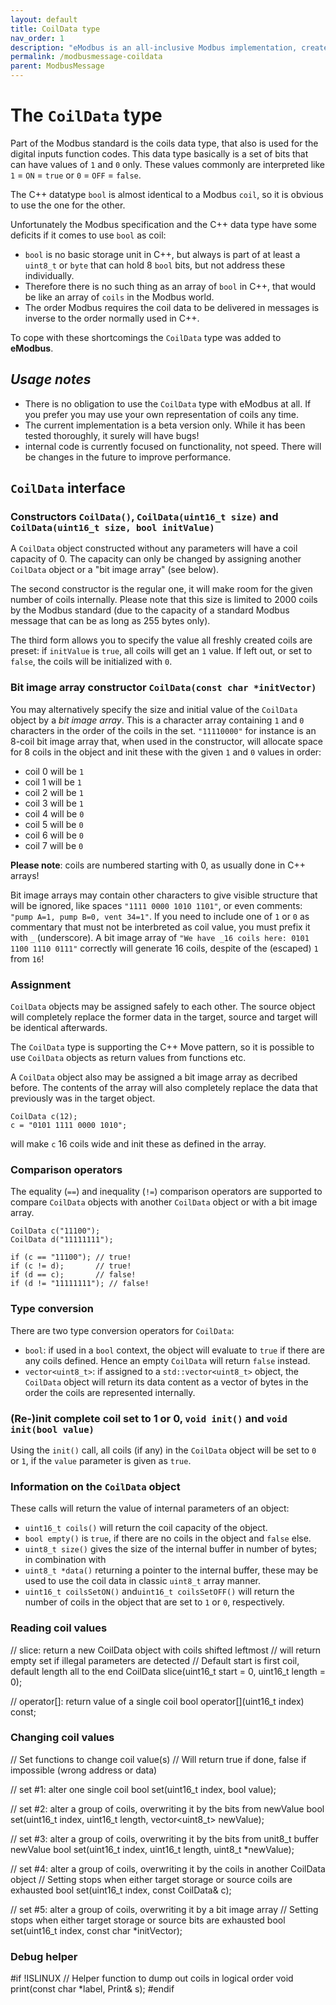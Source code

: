 ```yaml
---
layout: default
title: CoilData type
nav_order: 1
description: "eModbus is an all-inclusive Modbus implementation, created for ESP32 and Arduino"
permalink: /modbusmessage-coildata
parent: ModbusMessage
---
```

# The ``CoilData`` type

Part of the Modbus standard is the coils data type, that also is used for the digital inputs function codes.
This data type basically is a set of bits that can have values of ``1`` and ``0`` only.
These values commonly are interpreted like ``1`` = ``ON`` = ``true`` or ``0`` = ``OFF`` = ``false``.

The C++ datatype ``bool`` is almost identical to a Modbus ``coil``, so it is obvious to use the one for the other.

Unfortunately the Modbus specification and the C++ data type have some deficits if it comes to use ``bool`` as coil:
- ``bool`` is no basic storage unit in C++, but always is part of at least a ``uint8_t`` or ``byte`` that can hold 8 ``bool`` bits, but not address these individually.
- Therefore there is no such thing as an array of ``bool`` in C++, that would be like an array of ``coils`` in the Modbus world.
- The order Modbus requires the coil data to be delivered in messages is inverse to the order normally used in C++.

To cope with these shortcomings the ``CoilData`` type was added to **eModbus**.

## *Usage notes* 

- There is no obligation to use the ``CoilData`` type with eModbus at all. If you prefer you may use your own representation of coils any time.
- The current implementation is a beta version only. While it has been tested thoroughly, it surely will have bugs!
- internal code is currently focused on functionality, not speed. There will be changes in the future to improve performance.

## ``CoilData`` interface

### Constructors ``CoilData()``, ``CoilData(uint16_t size)`` and ``CoilData(uint16_t size, bool initValue)``

A ``CoilData`` object constructed without any parameters will have a coil capacity of 0. 
The capacity can only be changed by assigning another ``CoilData`` object or a "bit image array" (see below).

The second constructor is the regular one, it will make room for the given number of coils internally. 
Please note that this size is limited to 2000 coils by the Modbus standard (due to the capacity of a standard Modbus message that can be as long as 255 bytes only).

The third form allows you to specify the value all freshly created coils are preset: if ``initValue`` is ``true``, all coils will get an ``1`` value. 
If left out, or set to ``false``, the coils will be initialized with ``0``.

### Bit image array constructor ``CoilData(const char *initVector)``

You may alternatively specify the size and initial value of the ``CoilData`` object by a *bit image array*.
This is a character array containing ``1`` and ``0`` characters in the order of the coils in the set.
``"11110000"`` for instance is an 8-coil bit image array that, when used in the constructor, will allocate space for 8 coils in the object and init these with the given ``1`` and ``0`` values in order:
- coil 0 will be ``1``
- coil 1 will be ``1``
- coil 2 will be ``1``
- coil 3 will be ``1``
- coil 4 will be ``0``
- coil 5 will be ``0``
- coil 6 will be ``0``
- coil 7 will be ``0``

**Please note**: coils are numbered starting with 0, as usually done in C++ arrays!

Bit image arrays may contain other characters to give visible structure that will be ignored, like spaces ``"1111 0000 1010 1101"``, or even comments: ``"pump A=1, pump B=0, vent 34=1"``.
If you need to include one of ``1`` or ``0`` as commentary that must not be interbreted as coil value, you must prefix it with ``_`` (underscore).
A bit image array of ``"We have _16 coils here: 0101 1100 1110 0111"`` correctly will generate 16 coils, despite of the (escaped) ``1`` from ``16``!

### Assignment

``CoilData`` objects may be assigned safely to each other. 
The source object will completely replace the former data in the target, source and target will be identical afterwards.

The ``CoilData`` type is supporting the C++ Move pattern, so it is possible to use ``CoilData`` objects as return values from functions etc.

A ``CoilData`` object also may be assigned a bit image array as decribed before. 
The contents of the array will also completely replace the data that previously was in the target object.
```
CoilData c(12);
c = "0101 1111 0000 1010";
```
will make ``c`` 16 coils wide and init these as defined in the array.

### Comparison operators

The equality (``==``) and inequality (``!=``) comparison operators are supported to compare ``CoilData`` objects with another ``CoilData`` object or with a bit image array.
```
CoilData c("11100");
CoilData d("11111111");

if (c == "11100"); // true!
if (c != d);       // true!
if (d == c);       // false!
if (d != "11111111"); // false!
```

### Type conversion

There are two type conversion operators for ``CoilData``:
- ``bool``: if used in a ``bool`` context, the object will evaluate to ``true`` if there are any coils defined. Hence an empty ``CoilData`` will return ``false`` instead.
- ``vector<uint8_t>``: if assigned to a ``std::vector<uint8_t>`` object, the ``CoilData`` object will return its data content as a vector of bytes in the order the coils are represented internally.

### (Re-)init complete coil set to 1 or 0, ``void init()`` and ``void init(bool value)``

Using the ``init()`` call, all coils (if any) in the ``CoilData`` object will be set to ``0`` or ``1``, if the ``value`` parameter is given as ``true``.

### Information on the ``CoilData`` object

These calls will return the value of internal parameters of an object:
- ``uint16_t coils()`` will return the coil capacity of the object.
- ``bool empty()`` is ``true``, if there are no coils in the object and ``false`` else.
- ``uint8_t size()`` gives the size of the internal buffer in number of bytes; in combination with
- ``uint8_t *data()`` returning a pointer to the internal buffer, these may be used to use the coil data in classic ``uint8_t`` array manner.
- ``uint16_t coilsSetON()`` and``uint16_t coilsSetOFF()`` will return the number of coils in the object that are set to ``1`` or ``0``, respectively.

### Reading coil values

// slice: return a new CoilData object with coils shifted leftmost
  // will return empty set if illegal parameters are detected
  // Default start is first coil, default length all to the end
  CoilData slice(uint16_t start = 0, uint16_t length = 0);

  // operator[]: return value of a single coil
  bool operator[](uint16_t index) const;

### Changing coil values

  // Set functions to change coil value(s)
  // Will return true if done, false if impossible (wrong address or data)

  // set #1: alter one single coil
  bool set(uint16_t index, bool value);

  // set #2: alter a group of coils, overwriting it by the bits from newValue
  bool set(uint16_t index, uint16_t length, vector<uint8_t> newValue);

  // set #3: alter a group of coils, overwriting it by the bits from unit8_t buffer newValue
  bool set(uint16_t index, uint16_t length, uint8_t *newValue);

  // set #4: alter a group of coils, overwriting it by the coils in another CoilData object
  // Setting stops when either target storage or source coils are exhausted
  bool set(uint16_t index, const CoilData& c);

  // set #5: alter a group of coils, overwriting it by a bit image array
  // Setting stops when either target storage or source bits are exhausted
  bool set(uint16_t index, const char *initVector);

### Debug helper

#if !ISLINUX
  // Helper function to dump out coils in logical order
  void print(const char *label, Print& s);
#endif
